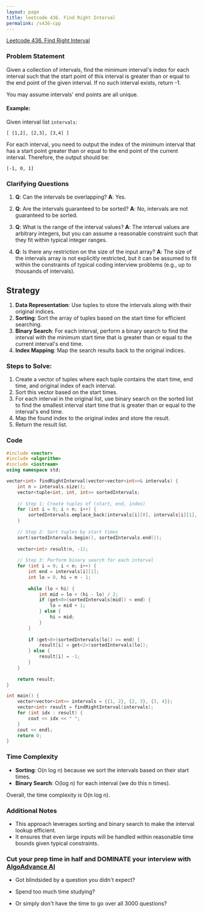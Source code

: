 ```yaml
---
layout: page
title: leetcode 436. Find Right Interval
permalink: /s436-cpp
---
```

[Leetcode 436. Find Right Interval](https://algoadvance.github.io/algoadvance/l436)
### Problem Statement

Given a collection of intervals, find the minimum interval's index for each interval such that the start point of this interval is greater than or equal to the end point of the given interval. If no such interval exists, return -1.

You may assume intervals' end points are all unique.

#### Example:

Given interval list `intervals`:

```
[ [1,2], [2,3], [3,4] ]
```

For each interval, you need to output the index of the minimum interval that has a start point greater than or equal to the end point of the current interval. Therefore, the output should be:

```
[-1, 0, 1]
```

### Clarifying Questions

1. **Q**: Can the intervals be overlapping?
   **A**: Yes.
   
2. **Q**: Are the intervals guaranteed to be sorted?
   **A**: No, intervals are not guaranteed to be sorted.

3. **Q**: What is the range of the interval values?
   **A**: The interval values are arbitrary integers, but you can assume a reasonable constraint such that they fit within typical integer ranges.

4. **Q**: Is there any restriction on the size of the input array?
   **A**: The size of the intervals array is not explicitly restricted, but it can be assumed to fit within the constraints of typical coding interview problems (e.g., up to thousands of intervals).

## Strategy

1. **Data Representation**: Use tuples to store the intervals along with their original indices.
2. **Sorting**: Sort the array of tuples based on the start time for efficient searching.
3. **Binary Search**: For each interval, perform a binary search to find the interval with the minimum start time that is greater than or equal to the current interval's end time.
4. **Index Mapping**: Map the search results back to the original indices.

### Steps to Solve:

1. Create a vector of tuples where each tuple contains the start time, end time, and original index of each interval.
2. Sort this vector based on the start times.
3. For each interval in the original list, use binary search on the sorted list to find the smallest interval start time that is greater than or equal to the interval's end time.
4. Map the found index to the original index and store the result.
5. Return the result list.

### Code

```cpp
#include <vector>
#include <algorithm>
#include <iostream>
using namespace std;

vector<int> findRightInterval(vector<vector<int>>& intervals) {
    int n = intervals.size();
    vector<tuple<int, int, int>> sortedIntervals;
    
    // Step 1: Create tuples of (start, end, index)
    for (int i = 0; i < n; i++) {
        sortedIntervals.emplace_back(intervals[i][0], intervals[i][1], i);
    }
    
    // Step 2: Sort tuples by start times
    sort(sortedIntervals.begin(), sortedIntervals.end());
    
    vector<int> result(n, -1);
    
    // Step 3: Perform binary search for each interval
    for (int i = 0; i < n; i++) {
        int end = intervals[i][1];
        int lo = 0, hi = n - 1;
        
        while (lo < hi) {
            int mid = lo + (hi - lo) / 2;
            if (get<0>(sortedIntervals[mid]) < end) {
                lo = mid + 1;
            } else {
                hi = mid;
            }
        }
        
        if (get<0>(sortedIntervals[lo]) >= end) {
            result[i] = get<2>(sortedIntervals[lo]);
        } else {
            result[i] = -1;
        }
    }
    
    return result;
}

int main() {
    vector<vector<int>> intervals = {{1, 2}, {2, 3}, {3, 4}};
    vector<int> result = findRightInterval(intervals);
    for (int idx : result) {
        cout << idx << " ";
    }
    cout << endl;
    return 0;
}
```

### Time Complexity

- **Sorting**: O(n log n) because we sort the intervals based on their start times.
- **Binary Search**: O(log n) for each interval (we do this n times).

Overall, the time complexity is O(n log n).

### Additional Notes

- This approach leverages sorting and binary search to make the interval lookup efficient.
- It ensures that even large inputs will be handled within reasonable time bounds given typical constraints.


### Cut your prep time in half and DOMINATE your interview with [AlgoAdvance AI](https://algoAdvance.com)

- Got blindsided by a question you didn't expect?

- Spend too much time studying?

- Or simply don't have the time to go over all 3000 questions?

